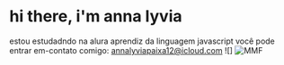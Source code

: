 # hi there, i'm anna lyvia
estou estudadndo na alura
aprendiz da linguagem javascript
você pode entrar em-contato comigo: annalyviapaixa12@icloud.com
 ![] ![MMF](https://github.com/user-attachments/assets/c471f478-ae36-4cf2-8554-d19a8b96adb4)
